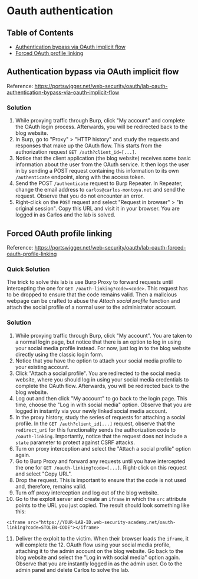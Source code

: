 <!-- omit in toc -->
# Oauth authentication

<!-- omit in toc -->
## Table of Contents

- [Authentication bypass via OAuth implicit flow](#authentication-bypass-via-oauth-implicit-flow)
- [Forced OAuth profile linking](#forced-oauth-profile-linking)

## Authentication bypass via OAuth implicit flow
Reference: https://portswigger.net/web-security/oauth/lab-oauth-authentication-bypass-via-oauth-implicit-flow

<!-- omit in toc -->
### Solution
1. While proxying traffic through Burp, click "My account" and complete the OAuth login process. Afterwards, you will be redirected back to the blog website.
2. In Burp, go to "Proxy" > "HTTP history" and study the requests and responses that make up the OAuth flow. This starts from the authorization request ``GET /auth?client_id=[...]``.
3. Notice that the client application (the blog website) receives some basic information about the user from the OAuth service. It then logs the user in by sending a POST request containing this information to its own ``/authenticate`` endpoint, along with the access token.
4. Send the POST ``/authenticate`` request to Burp Repeater. In Repeater, change the email address to ``carlos@carlos-montoya.net`` and send the request. Observe that you do not encounter an error.
5. Right-click on the ``POST`` request and select "Request in browser" > "In original session". Copy this URL and visit it in your browser. You are logged in as Carlos and the lab is solved.

## Forced OAuth profile linking
Reference: https://portswigger.net/web-security/oauth/lab-oauth-forced-oauth-profile-linking

<!-- omit in toc -->
### Quick Solution
The trick to solve this lab is use Burp Proxy to forward requests until intercepting the one for ``GET /oauth-linking?code=<code>``. This request has to be dropped to ensure that the code remains valid. Then a malicious webpage can be crafted to abuse the *Attach social profile* function and attach the social profile of a normal user to the administrator account.

<!-- omit in toc -->
### Solution
1. While proxying traffic through Burp, click "My account". You are taken to a normal login page, but notice that there is an option to log in using your social media profile instead. For now, just log in to the blog website directly using the classic login form.
2. Notice that you have the option to attach your social media profile to your existing account.
3. Click "Attach a social profile". You are redirected to the social media website, where you should log in using your social media credentials to complete the OAuth flow. Afterwards, you will be redirected back to the blog website.
4. Log out and then click "My account" to go back to the login page. This time, choose the "Log in with social media" option. Observe that you are logged in instantly via your newly linked social media account.
5. In the proxy history, study the series of requests for attaching a social profile. In the ``GET /auth?client_id[...]`` request, observe that the ``redirect_uri`` for this functionality sends the authorization code to ``/oauth-linking``. Importantly, notice that the request does not include a ``state`` parameter to protect against CSRF attacks.
6. Turn on proxy interception and select the "Attach a social profile" option again.
7. Go to Burp Proxy and forward any requests until you have intercepted the one for ``GET /oauth-linking?code=[...]``. Right-click on this request and select "Copy URL".
8. Drop the request. This is important to ensure that the code is not used and, therefore, remains valid.
9. Turn off proxy interception and log out of the blog website.
10. Go to the exploit server and create an ``iframe`` in which the ``src`` attribute points to the URL you just copied. The result should look something like this:
```
<iframe src="https://YOUR-LAB-ID.web-security-academy.net/oauth-linking?code=STOLEN-CODE"></iframe>
```
11. Deliver the exploit to the victim. When their browser loads the ``iframe``, it will complete the 12. OAuth flow using your social media profile, attaching it to the admin account on the blog website.
Go back to the blog website and select the "Log in with social media" option again. Observe that you are instantly logged in as the admin user. Go to the admin panel and delete Carlos to solve the lab.